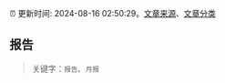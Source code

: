 :alarm_clock: 更新时间: 2024-08-16 02:50:29。[文章来源](/README.md)、[文章分类](/TAGS.md)

## 报告


> 关键字：`报告`、`月报`




